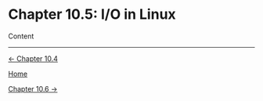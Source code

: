 # Chapter 10.5: I/O in Linux

Content

---

[← Chapter 10.4](Chapter%2010%203f123.md)

[Home](../../AiredDev%20b02d5/Notes%20on%20M%2061e3e.md)

[Chapter 10.6 →](Chapter%2010%202c8a7.md)